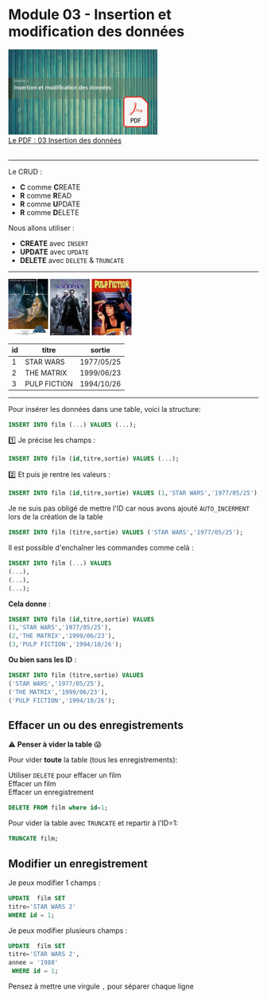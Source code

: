 # Module 03 - Insertion et modification des données 


<a href="../00 Les fichiers PDF - Supports de cours/03 Insertion des données.pdf">
  <img src="../img/mod/m3.webp" width="300">
</a>  
<br>
<a href="../00 Les fichiers PDF - Supports de cours/03 Insertion des données.pdf">
Le PDF : 03 Insertion des données
</a> 
<br><br>
  
------------------------------------------
Le CRUD :
- **C** comme **C**REATE
- **R** comme **R**EAD
- **R** comme **U**PDATE
- **R** comme **D**ELETE
  
Nous allons utiliser :  
- **CREATE** avec <code>INSERT</code>  
- **UPDATE** avec <code>UPDATE</code>  
- **DELETE** avec <code>DELETE</code> & <code>TRUNCATE</code>  
------------------------------------------

<img src="../img/tp/td2/star.webp" width="80"> <img src="../img/tp/td2/matrix.webp" width="80"> <img src="../img/tp/td2/pulp.webp" width="80">

  
| id | titre | sortie |
|---|---|---|
| 1 | STAR WARS | 1977/05/25 |
| 2 | THE MATRIX | 1999/06/23 |
| 3 | PULP FICTION | 1994/10/26 |

------------------------------------------
  
Pour insérer les données dans une table, voici la structure:
```sql
INSERT INTO film (...) VALUES (...);
```

:one: Je précise les champs :
```sql
INSERT INTO film (id,titre,sortie) VALUES (...);
```
:two: Et puis je rentre les valeurs :
```sql
INSERT INTO film (id,titre,sortie) VALUES (1,'STAR WARS','1977/05/25');
```

Je ne suis pas obligé de mettre l'ID car nous avons ajouté <code>AUTO_INCERMENT</code> lors de la création de la table 
```sql
INSERT INTO film (titre,sortie) VALUES ('STAR WARS','1977/05/25');
```

Il est possible d'enchaîner les commandes comme celà :

```sql
INSERT INTO film (...) VALUES
(...),
(...),
(...);
```
**Cela donne** :
```sql
INSERT INTO film (id,titre,sortie) VALUES
(1,'STAR WARS','1977/05/25'),
(2,'THE MATRIX','1999/06/23'),
(3,'PULP FICTION','1994/10/26');
```
**Ou bien sans les ID** :
```sql
INSERT INTO film (titre,sortie) VALUES
('STAR WARS','1977/05/25'),
('THE MATRIX','1999/06/23'),
('PULP FICTION','1994/10/26');
```
## Effacer un ou des enregistrements

:warning: **Penser à vider la table** :scream:  
  

Pour vider **toute** la table (tous les enregistrements):  

Utiliser <code>DELETE</code> pour effacer un film  
Effacer un film  
Effacer un enregistrement
```sql
DELETE FROM film where id=1;
```

  
Pour vider la table avec <code>TRUNCATE</code> et repartir à l'ID=1:
```sql
TRUNCATE film;
```

## Modifier un enregistrement
Je peux modifier 1 champs :  
```sql
UPDATE  film SET 
titre='STAR WARS 2'
WHERE id = 1;
```
Je peux modifier plusieurs champs :  
```sql
UPDATE  film SET 
titre='STAR WARS 2',
annee = '1988'
 WHERE id = 1;
```
Pensez à mettre une virgule <code>,</code> pour séparer chaque ligne